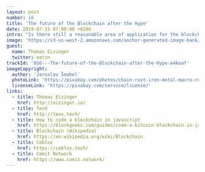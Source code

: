 ```yaml
---
layout: post
number: 16
title: 'The future of the Blockchain after the Hype'
date: 2019-07-15 07:00:00 +0200
intro: "Is there still a reasonable area of application for the blockchain after the first hype went by? And what is the blockchain exactly? Is it a pattern, a framework, a database? We will talk with someone who's daily job is to get stuff done, with a lot of blockchain technology involved."
image: 'https://s3-us-west-2.amazonaws.com/anchor-generated-image-bank/production/podcast_uploaded_episode400/1439931/1439931-1563229547153-44baf0ff51e9c.jpg'
guest:
  name: Thomas Eizinger
  twitter: oetzn
trackId: '016---The-future-of-the-Blockchain-after-the-Hype-e4koaf'
imageCopyright:
  author: 'Jaroslav Šmahel'
  photoLink: 'https://pixabay.com/photos/chain-rust-iron-metal-macro-rusty-566778/'
  licenseLink: 'https://pixabay.com/service/license/'
links:
  - title: Thomas Eizinger
    href: http://eizinger.io/
  - title: TenX
    href: http://tenx.tech/
  - title: How to code a blockchain in javascript
    href: https://blockgeeks.com/guides/code-a-bitcoin-blockchain-in-javascript/
  - title: Blockchain (Wikipedia)
    href: https://en.wikipedia.org/wiki/Blockchain
  - title: Coblox
    href: https://coblox.tech/
  - title: Comit Network
    href: https://www.comit.network/
---
```

